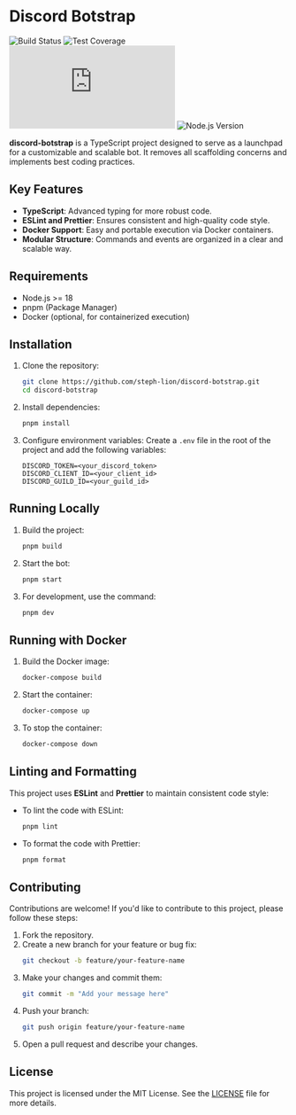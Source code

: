 # Discord Botstrap

![Build Status](https://github.com/steph-lion/discord-botstrap/actions/workflows/ci.yml/badge.svg)
![Test Coverage](https://codecov.io/gh/steph-lion/discord-botstrap/branch/master/graph/badge.svg)
![Discord.js Version](https://img.shields.io/npm/v/discord.js?label=discord.js)
![Node.js Version](https://img.shields.io/github/package-json/engines/node/steph-lion/discord-botstrap)

**discord-botstrap** is a TypeScript project designed to serve as a launchpad for a customizable and scalable bot. It removes all scaffolding concerns and implements best coding practices.

## Key Features

- **TypeScript**: Advanced typing for more robust code.
- **ESLint and Prettier**: Ensures consistent and high-quality code style.
- **Docker Support**: Easy and portable execution via Docker containers.
- **Modular Structure**: Commands and events are organized in a clear and scalable way.

## Requirements

- Node.js >= 18
- pnpm (Package Manager)
- Docker (optional, for containerized execution)

## Installation

1. Clone the repository:

   ```bash
   git clone https://github.com/steph-lion/discord-botstrap.git
   cd discord-botstrap
   ```

2. Install dependencies:

   ```bash
   pnpm install
   ```

3. Configure environment variables:
   Create a `.env` file in the root of the project and add the following variables:
   ```env
   DISCORD_TOKEN=<your_discord_token>
   DISCORD_CLIENT_ID=<your_client_id>
   DISCORD_GUILD_ID=<your_guild_id>
   ```

## Running Locally

1. Build the project:

   ```bash
   pnpm build
   ```

2. Start the bot:

   ```bash
   pnpm start
   ```

3. For development, use the command:
   ```bash
   pnpm dev
   ```

## Running with Docker

1. Build the Docker image:

   ```bash
   docker-compose build
   ```

2. Start the container:

   ```bash
   docker-compose up
   ```

3. To stop the container:
   ```bash
   docker-compose down
   ```

## Linting and Formatting

This project uses **ESLint** and **Prettier** to maintain consistent code style:

- To lint the code with ESLint:

  ```bash
  pnpm lint
  ```

- To format the code with Prettier:
  ```bash
  pnpm format
  ```

## Contributing

Contributions are welcome! If you'd like to contribute to this project, please follow these steps:

1. Fork the repository.
2. Create a new branch for your feature or bug fix:
   ```bash
   git checkout -b feature/your-feature-name
   ```
3. Make your changes and commit them:
   ```bash
   git commit -m "Add your message here"
   ```
4. Push your branch:
   ```bash
   git push origin feature/your-feature-name
   ```
5. Open a pull request and describe your changes.

## License

This project is licensed under the MIT License. See the [LICENSE](./LICENSE) file for more details.
